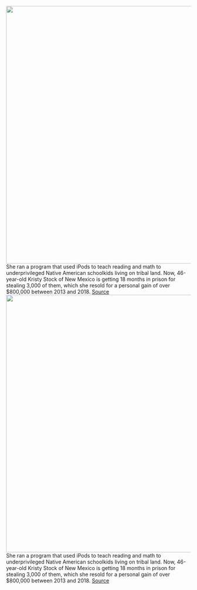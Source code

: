 <img src='https://cdn.vox-cdn.com/thumbor/J4q5f1iaxboW4qElo9LaJXOHOto=/0x0:1020x680/1200x800/filters:focal(281x395:443x557)/cdn.vox-cdn.com/uploads/chorus_image/image/70385966/IMG_6762.0.jpg' width='700px' /><br/>
She ran a program that used iPods to teach reading and math to underprivileged Native American schoolkids living on tribal land. Now, 46-year-old Kristy Stock of New Mexico is getting 18 months in prison for stealing 3,000 of them, which she resold for a personal gain of over $800,000 between 2013 and 2018.
<a href='https://www.theverge.com/22882758/ipod-theft-kristy-stock-native-american-students-new-mexico-school-district'> Source <a/><img src='https://cdn.vox-cdn.com/thumbor/J4q5f1iaxboW4qElo9LaJXOHOto=/0x0:1020x680/1200x800/filters:focal(281x395:443x557)/cdn.vox-cdn.com/uploads/chorus_image/image/70385966/IMG_6762.0.jpg' width='700px' /><br/>
She ran a program that used iPods to teach reading and math to underprivileged Native American schoolkids living on tribal land. Now, 46-year-old Kristy Stock of New Mexico is getting 18 months in prison for stealing 3,000 of them, which she resold for a personal gain of over $800,000 between 2013 and 2018.
<a href='https://www.theverge.com/22882758/ipod-theft-kristy-stock-native-american-students-new-mexico-school-district'> Source <a/>
